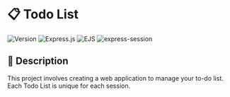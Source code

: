 # 📋 Todo List

![Version](https://img.shields.io/badge/version-1.0.0-blue.svg)
![Express.js](https://img.shields.io/badge/Express.js-4.18.2-yellow.svg)
![EJS](https://img.shields.io/badge/EJS-3.1.8-green.svg)
![express-session](https://img.shields.io/badge/express--session-1.17.3-yellow.svg)

## 📝 Description
This project involves creating a web application to manage your to-do list. Each Todo List is unique for each session.
